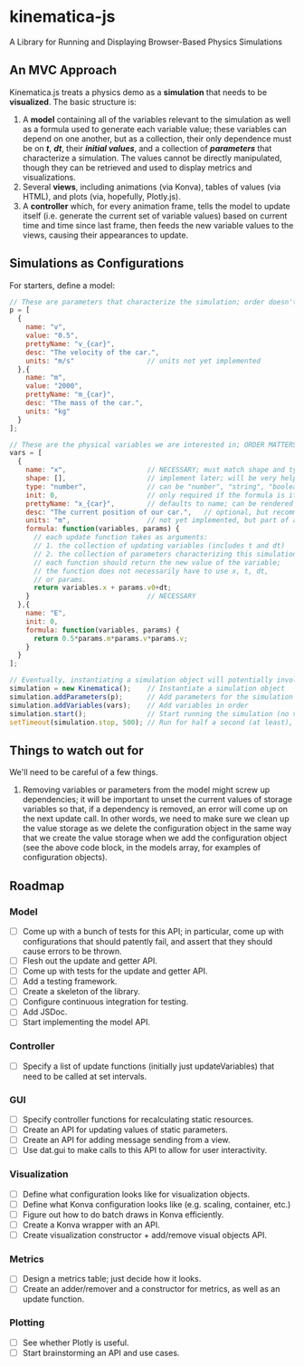 # kinematica-js
A Library for Running and Displaying Browser-Based Physics Simulations

## An MVC Approach

Kinematica.js treats a physics demo as a **simulation** that needs to be **visualized**. The basic structure is:

1. A **model** containing all of the variables relevant to the simulation as well as a formula used to generate each variable value; these variables can depend on one another, but as a collection, their only dependence must be on ***t***, ***dt***, their ***initial values***, and a collection of ***parameters*** that characterize a simulation. The values cannot be directly manipulated, though they can be retrieved and used to display metrics and visualizations.
2. Several **views**, including animations (via Konva), tables of values (via HTML), and plots (via, hopefully, Plotly.js).
3. A **controller** which, for every animation frame, tells the model to update itself (i.e. generate the current set of variable values) based on current time and time since last frame, then feeds the new variable values to the views, causing their appearances to update.

## Simulations as Configurations

For starters, define a model:

```javascript
// These are parameters that characterize the simulation; order doesn't matter.
p = [
  {
    name: "v",
    value: "0.5",
    prettyName: "v_{car}",
    desc: "The velocity of the car.",
    units: "m/s"                  // units not yet implemented
  },{
    name: "m",
    value: "2000",
    prettyName: "m_{car}",
    desc: "The mass of the car.",
    units: "kg"
  }
];

// These are the physical variables we are interested in; ORDER MATTERS.
vars = [
  {
    name: "x",                    // NECESSARY; must match shape and type, if they are provided
    shape: [],                    // implement later; will be very helpful for interpreting.
    type: "number",               // can be "number", "string", "boolean", or "object"
    init: 0,                      // only required if the formula is iterative
    prettyName: "x_{car}",        // defaults to name; can be rendered in KaTeX
    desc: "The current position of our car.",   // optional, but recommended
    units: "m",                   // not yet implemented, but part of api; will be handy soon
    formula: function(variables, params) {
      // each update function takes as arguments:
      // 1. the collection of updating variables (includes t and dt)
      // 2. the collection of parameters characterizing this simulation
      // each function should return the new value of the variable;
      // the function does not necessarily have to use x, t, dt,
      // or params.
      return variables.x + params.v0+dt;
    }                             // NECESSARY
  },{
    name: "E",
    init: 0,
    formula: function(variables, params) {
      return 0.5*params.m*params.v*params.v;
    }
  }
];

// Eventually, instantiating a simulation object will potentially involve more interesting configuration information. For now, you just instantiate, then you add parameters and variables, and that's it.
simulation = new Kinematica();    // Instantiate a simulation object
simulation.addParameters(p);      // Add parameters for the simulation
simulation.addVariables(vars);    // Add variables in order
simulation.start();               // Start running the simulation (no visuals added yet)
setTimeout(simulation.stop, 500); // Run for half a second (at least), then stop
```

## Things to watch out for

We'll need to be careful of a few things.

1. Removing variables or parameters from the model might screw up dependencies; it will be important to unset the current values of storage variables so that, if a dependency is removed, an error will come up on the next update call. In other words, we need to make sure we clean up the value storage as we delete the configuration object in the same way that we create the value storage when we add the configuration object (see the above code block, in the models array, for examples of configuration objects).

## Roadmap

### Model

- [ ] Come up with a bunch of tests for this API; in particular, come up with configurations that should patently fail, and assert that they should cause errors to be thrown.
- [ ] Flesh out the update and getter API.
- [ ] Come up with tests for the update and getter API.
- [ ] Add a testing framework.
- [ ] Create a skeleton of the library.
- [ ] Configure continuous integration for testing.
- [ ] Add JSDoc.
- [ ] Start implementing the model API.

### Controller

- [ ] Specify a list of update functions (initially just updateVariables) that need to be called at set intervals.

### GUI

- [ ] Specify controller functions for recalculating static resources.
- [ ] Create an API for updating values of static parameters.
- [ ] Create an API for adding message sending from a view.
- [ ] Use dat.gui to make calls to this API to allow for user interactivity.

### Visualization

- [ ] Define what configuration looks like for visualization objects.
- [ ] Define what Konva configuration looks like (e.g. scaling, container, etc.)
- [ ] Figure out how to do batch draws in Konva efficiently.
- [ ] Create a Konva wrapper with an API.
- [ ] Create visualization constructor + add/remove visual objects API.

### Metrics

- [ ] Design a metrics table; just decide how it looks.
- [ ] Create an adder/remover and a constructor for metrics, as well as an update function.

### Plotting

- [ ] See whether Plotly is useful.
- [ ] Start brainstorming an API and use cases.

